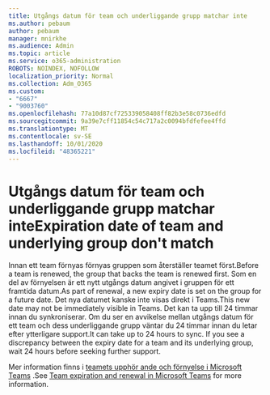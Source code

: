 ```yaml
---
title: Utgångs datum för team och underliggande grupp matchar inte
ms.author: pebaum
author: pebaum
manager: mnirkhe
ms.audience: Admin
ms.topic: article
ms.service: o365-administration
ROBOTS: NOINDEX, NOFOLLOW
localization_priority: Normal
ms.collection: Adm_O365
ms.custom:
- "6667"
- "9003760"
ms.openlocfilehash: 77a10d87cf725339058408ff82b3e58c0736edfd
ms.sourcegitcommit: 9a39e7cff11854c54c717a2c0094bfdfefee4ffd
ms.translationtype: MT
ms.contentlocale: sv-SE
ms.lasthandoff: 10/01/2020
ms.locfileid: "48365221"
---
```

# <a name="expiration-date-of-team-and-underlying-group-dont-match"></a><span data-ttu-id="78eda-102">Utgångs datum för team och underliggande grupp matchar inte</span><span class="sxs-lookup"><span data-stu-id="78eda-102">Expiration date of team and underlying group don't match</span></span>

<span data-ttu-id="78eda-103">Innan ett team förnyas förnyas gruppen som återställer teamet först.</span><span class="sxs-lookup"><span data-stu-id="78eda-103">Before a team is renewed, the group that backs the team is renewed first.</span></span> <span data-ttu-id="78eda-104">Som en del av förnyelsen är ett nytt utgångs datum angivet i gruppen för ett framtida datum.</span><span class="sxs-lookup"><span data-stu-id="78eda-104">As part of renewal, a new expiry date is set on the group for a future date.</span></span> <span data-ttu-id="78eda-105">Det nya datumet kanske inte visas direkt i Teams.</span><span class="sxs-lookup"><span data-stu-id="78eda-105">This new date may not be immediately visible in Teams.</span></span> <span data-ttu-id="78eda-106">Det kan ta upp till 24 timmar innan du synkroniserar. Om du ser en avvikelse mellan utgångs datum för ett team och dess underliggande grupp väntar du 24 timmar innan du letar efter ytterligare support.</span><span class="sxs-lookup"><span data-stu-id="78eda-106">It can take up to 24 hours to sync. If you see a discrepancy between the expiry date for a team and its underlying group, wait 24 hours before seeking further support.</span></span>  

<span data-ttu-id="78eda-107">Mer information finns i [teamets upphör ande och förnyelse i Microsoft Teams](https://docs.microsoft.com/microsoftteams/team-expiration-renewal)  .</span><span class="sxs-lookup"><span data-stu-id="78eda-107">See [Team expiration and renewal in Microsoft Teams](https://docs.microsoft.com/microsoftteams/team-expiration-renewal)  for more information.</span></span>
